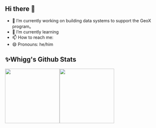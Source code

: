 ## Hi there 👋

- 🔭     I’m currently working on building data systems to support the GeoX program。
- 🌱     I’m currently learning
- 📫     How to reach me:
- 😄     Pronouns: he/him

## ✨Whigg's Github Stats

<img align="" height="180px" src="https://github-readme-stats.vercel.app/api?username=whigg&show_icons=true&count_private=true&include_all_commits=true&hide_title=true&line_height=21&theme=graywhite"/><img align="" height="180px" src="https://github-readme-stats.vercel.app/api/top-langs/?username=whigg&hide_title=true&hide_border=true&layout=compact&theme=graywhite"/>
